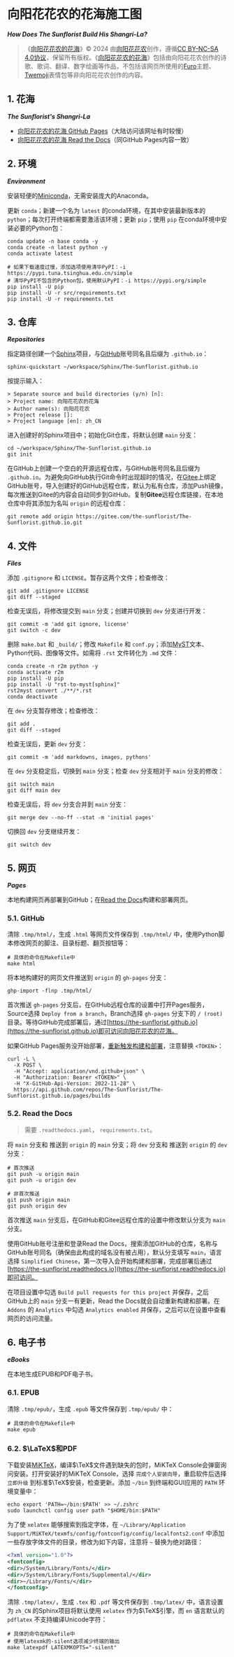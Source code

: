 <!-- Created by 向阳花花农 (The Sunflorist) on 2024-11-22. -->
<!-- The Sunflorist's Shangri-La © 2024 by The Sunflorist is licensed under CC BY-NC-SA 4.0, all rights reserved. -->

<!-- 在文档中插入twemoji -->
<link href="https://emoji-css.afeld.me/emoji.css" rel="stylesheet">

# <i class="em-svg em-building_construction" aria-role="presentation" aria-label=""></i> 向阳花花农的花海施工图

***How Does The Sunflorist Build His Shangri-La?***

> 《[向阳花花农的花海](https://github.com/The-Sunflorist/The-Sunflorist.github.io)》© 2024 由[向阳花花农](https://github.com/The-Sunflorist)创作，遵循[CC BY-NC-SA 4.0协议](https://creativecommons.org/licenses/by-nc-sa/4.0/deed.zh-hans)，保留所有版权。《[向阳花花农的花海](https://github.com/The-Sunflorist/The-Sunflorist.github.io)》包括由向阳花花农创作的诗歌、歌词、翻译、数字绘画等作品，不包括该网页所使用的[Furo](https://github.com/pradyunsg/furo)主题、[Twemoji](https://github.com/twitter/twemoji)表情包等非向阳花花农创作的内容。

## <i class="em-svg em-sunflower" aria-role="presentation" aria-label="SUNFLOWER"></i> 1. 花海

***The Sunflorist's Shangri-La***

- [向阳花花农的花海 GitHub Pages](https://the-sunflorist.github.io)（大陆访问该网址有时较慢）
- [向阳花花农的花海 Read the Docs](https://the-sunflorist.readthedocs.io)（同GitHub Pages内容一致）

## <i class="em-svg em-snake" aria-role="presentation" aria-label="SNAKE"></i> 2. 环境

***Environment***

安装轻便的[Miniconda](https://docs.anaconda.com/miniconda)，无需安装庞大的Anaconda。

更新 `conda`；新建一个名为 `latest` 的conda环境，在其中安装最新版本的 `python`；每次打开终端都需要激活该环境；更新 `pip`；使用 `pip` 在conda环境中安装必要的Python包：

```shell
conda update -n base conda -y
conda create -n latest python -y
conda activate latest

# 如果下载速度过慢，添加选项使用清华PyPI：-i https://pypi.tuna.tsinghua.edu.cn/simple
# 清华PyPI不包含的Python包，使用默认PyPI：-i https://pypi.org/simple
pip install -U pip
pip install -U -r src/requirements.txt
pip install -U -r requirements.txt
```

## <i class="em-svg em-house" aria-role="presentation" aria-label="HOUSE BUILDING"></i> 3. 仓库

***Repositories***

指定路径创建一个[Sphinx](https://github.com/sphinx-doc/sphinx)项目，与[GitHub](https://github.com)账号同名且后缀为 `.github.io`：

```shell
sphinx-quickstart ~/workspace/Sphinx/The-Sunflorist.github.io
```

按提示输入：

```text
> Separate source and build directories (y/n) [n]:
> Project name: 向阳花花农的花海
> Author name(s): 向阳花花农
> Project release []:
> Project language [en]: zh_CN
```

进入创建好的Sphinx项目中；初始化Git仓库，将默认创建 `main` 分支：

```shell
cd ~/workspace/Sphinx/The-Sunflorist.github.io
git init
```

在GitHub上创建一个空白的开源远程仓库，与GitHub账号同名且后缀为 `.github.io`。为避免向GitHub执行Git命令时出现超时的情况，在[Gitee](https://gitee.com)上绑定GitHub账号，导入创建好的GitHub远程仓库，默认为私有仓库，添加Push镜像，每次推送到Gitee的内容会自动同步到GitHub。复制**Gitee**远程仓库链接，在本地仓库中将其添加为名叫 `origin` 的远程仓库：

```shell
git remote add origin https://gitee.com/the-sunflorist/The-Sunflorist.github.io.git
```

## <i class="em-svg em-card_file_box" aria-role="presentation" aria-label=""></i> 4. 文件

***Files***

添加 `.gitignore` 和 `LICENSE`。暂存这两个文件；检查修改：

```shell
git add .gitignore LICENSE
git diff --staged
```

检查无误后，将修改提交到 `main` 分支；创建并切换到 `dev` 分支进行开发：

```shell
git commit -m 'add git ignore, license'
git switch -c dev
```

删除 `make.bat` 和 `_build/`；修改 `Makefile` 和 `conf.py`；添加[MyST](https://myst-parser.readthedocs.io)文本、Python代码、图像等文件。如需将 `.rst` 文件转化为 `.md` 文件：

```shell
conda create -n r2m python -y
conda activate r2m
pip install -U pip
pip install -U "rst-to-myst[sphinx]"
rst2myst convert ./**/*.rst
conda deactivate
```

在 `dev` 分支暂存修改；检查修改：

```shell
git add .
git diff --staged
```

检查无误后，更新 `dev` 分支：

```shell
git commit -m 'add markdowns, images, pythons'
```

在 `dev` 分支稳定后，切换到 `main` 分支；检查 `dev` 分支相对于 `main` 分支的修改：

```shell
git switch main
git diff main dev
```

检查无误后，将 `dev` 分支合并到 `main` 分支：

```shell
git merge dev --no-ff --stat -m 'initial pages'
```

切换回 `dev` 分支继续开发：

```shell
git switch dev
```

## <i class="em-svg em-spider_web" aria-role="presentation" aria-label=""></i> 5. 网页

***Pages***

本地构建网页再部署到GitHub；在[Read the Docs](https://docs.readthedocs.io/en/stable/tutorial/index.html)构建和部署网页。

### <i class="em-svg em-octopus" aria-role="presentation" aria-label="OCTOPUS"></i> 5.1. GitHub

清除 `.tmp/html/`，生成 `.html` 等网页文件保存到 `.tmp/html/` 中，使用Python脚本修改网页的脚注、目录标题、翻页按钮等：

```shell
# 具体的命令在Makefile中
make html
```

将本地构建好的网页文件推送到 `origin` 的 `gh-pages` 分支：

```shell
ghp-import -flnp .tmp/html/
```

首次推送 `gh-pages` 分支后，在GitHub远程仓库的设置中打开Pages服务，Source选择 `Deploy from a branch`，Branch选择 `gh-pages` 分支下的 `/ (root)` 目录。等待GitHub完成部署后，通过[https://the-sunflorist.github.io](https://the-sunflorist.github.io)即可访问向阳花花农的花海。

如果GitHub Pages服务没开始部署，[重新触发构建和部署](https://docs.github.com/en/rest/pages/pages?apiVersion=2022-11-28#request-a-github-pages-build)，注意替换 `<TOKEN>`：

```shell
curl -L \
  -X POST \
  -H "Accept: application/vnd.github+json" \
  -H "Authorization: Bearer <TOKEN>" \
  -H "X-GitHub-Api-Version: 2022-11-28" \
  https://api.github.com/repos/The-Sunflorist/The-Sunflorist.github.io/pages/builds
```

### <i class="em-svg em-page_facing_up" aria-role="presentation" aria-label="PAGE FACING UP"></i> 5.2. Read the Docs

> 需要 `.readthedocs.yaml`， `requirements.txt`。

将 `main` 分支和 推送到 `origin` 的 `main` 分支；将 `dev` 分支和 推送到 `origin` 的 `dev` 分支：

```shell
# 首次推送
git push -u origin main
git push -u origin dev

# 非首次推送
git push origin main
git push origin dev
```

首次推送 `main` 分支后，在GitHub和Gitee远程仓库的设置中修改默认分支为 `main` 分支。

使用GitHub账号注册和登录Read the Docs，搜索添加GitHub的仓库，名称与GitHub账号同名（确保由此构成的域名没有被占用），默认分支填写 `main`，语言选择 `Simplified Chinese`，第一次导入会开始构建和部署，完成部署后通过[https://the-sunflorist.readthedocs.io](https://the-sunflorist.readthedocs.io)即可访问。

在项目设置中勾选 `Build pull requests for this project` 并保存，之后GitHub上的 `main` 分支一有更新，Read the Docs就会自动重新构建和部署。在 `Addons` 的 `Analytics` 中勾选 `Analytics enabled` 并保存，之后可以在设置中查看网页的访问流量。

## <i class="em-svg em-book" aria-role="presentation" aria-label="OPEN BOOK"></i> 6. 电子书

***eBooks***

在本地生成EPUB和PDF电子书。

### <i class="em-svg em-orange_book" aria-role="presentation" aria-label="ORANGE BOOK"></i> 6.1. EPUB

清除 `.tmp/epub/`，生成 `.epub` 等文件保存到 `.tmp/epub/` 中：

```shell
# 具体的命令在Makefile中
make epub
```

### <i class="em-svg em-closed_book" aria-role="presentation" aria-label="CLOSED BOOK"></i> 6.2. $\LaTeX$和PDF

下载安装[MiKTeX](https://miktex.org/download)，编译$\TeX$文件遇到缺失的包时，MiKTeX Console会弹窗询问安装。打开安装好的MiKTeX Console，选择 `完成个人安装向导`，重启软件后选择 `立即升级` 到标准$\TeX$安装，检查更新。添加 `~/bin` 到终端和GUI应用的 `PATH` 环境变量中：

```shell
echo export 'PATH=~/bin:$PATH' >> ~/.zshrc
sudo launchctl config user path "$HOME/bin:$PATH"
```

为了使 `xelatex` 能够搜索到指定字体，在 `~/Library/Application Support/MiKTeX/texmfs/config/fontconfig/config/localfonts2.conf` 中添加一些存放字体文件的目录，修改为如下内容，注意将 `~` 替换为绝对路径：

```xml
<?xml version="1.0"?>
<fontconfig>
<dir>/System/Library/Fonts/</dir>
<dir>/System/Library/Fonts/Supplemental/</dir>
<dir>~/Library/Fonts/</dir>
</fontconfig>
```

清除 `.tmp/latex/`，生成 `.tex` 和 `.pdf` 等文件保存到 `.tmp/latex/` 中，语言设置为 `zh_CN` 的Sphinx项目将默认使用 `xelatex` 作为$\TeX$引擎，而 `en` 语言默认的 `pdflatex` 不支持编译Unicode字符：

```shell
# 具体的命令在Makefile中
# 使用latexmk的-silent选项减少终端的输出
make latexpdf LATEXMKOPTS="-silent"
```
